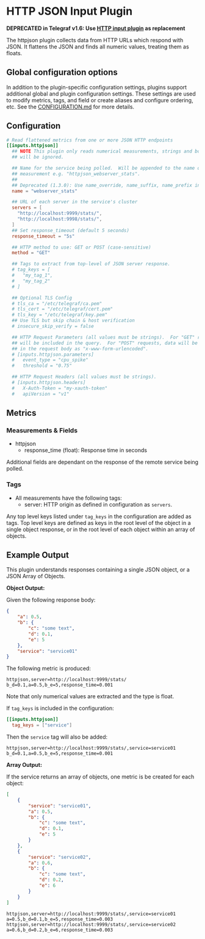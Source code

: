 # HTTP JSON Input Plugin

**DEPRECATED in Telegraf v1.6: Use [HTTP input plugin][] as replacement**

The httpjson plugin collects data from HTTP URLs which respond with JSON.  It
flattens the JSON and finds all numeric values, treating them as floats.

## Global configuration options <!-- @/docs/includes/plugin_config.md -->

In addition to the plugin-specific configuration settings, plugins support
additional global and plugin configuration settings. These settings are used to
modify metrics, tags, and field or create aliases and configure ordering, etc.
See the [CONFIGURATION.md][CONFIGURATION.md] for more details.

[CONFIGURATION.md]: ../../../docs/CONFIGURATION.md#plugins

## Configuration

```toml @sample.conf
# Read flattened metrics from one or more JSON HTTP endpoints
[[inputs.httpjson]]
  ## NOTE This plugin only reads numerical measurements, strings and booleans
  ## will be ignored.

  ## Name for the service being polled.  Will be appended to the name of the
  ## measurement e.g. "httpjson_webserver_stats".
  ##
  ## Deprecated (1.3.0): Use name_override, name_suffix, name_prefix instead.
  name = "webserver_stats"

  ## URL of each server in the service's cluster
  servers = [
    "http://localhost:9999/stats/",
    "http://localhost:9998/stats/",
  ]
  ## Set response_timeout (default 5 seconds)
  response_timeout = "5s"

  ## HTTP method to use: GET or POST (case-sensitive)
  method = "GET"

  ## Tags to extract from top-level of JSON server response.
  # tag_keys = [
  #   "my_tag_1",
  #   "my_tag_2"
  # ]

  ## Optional TLS Config
  # tls_ca = "/etc/telegraf/ca.pem"
  # tls_cert = "/etc/telegraf/cert.pem"
  # tls_key = "/etc/telegraf/key.pem"
  ## Use TLS but skip chain & host verification
  # insecure_skip_verify = false

  ## HTTP Request Parameters (all values must be strings).  For "GET" requests, data
  ## will be included in the query.  For "POST" requests, data will be included
  ## in the request body as "x-www-form-urlencoded".
  # [inputs.httpjson.parameters]
  #   event_type = "cpu_spike"
  #   threshold = "0.75"

  ## HTTP Request Headers (all values must be strings).
  # [inputs.httpjson.headers]
  #   X-Auth-Token = "my-xauth-token"
  #   apiVersion = "v1"
```

## Metrics

### Measurements & Fields

- httpjson
  - response_time (float): Response time in seconds

Additional fields are dependant on the response of the remote service being
polled.

### Tags

- All measurements have the following tags:
  - server: HTTP origin as defined in configuration as `servers`.

Any top level keys listed under `tag_keys` in the configuration are added as
tags.  Top level keys are defined as keys in the root level of the object in a
single object response, or in the root level of each object within an array of
objects.

## Example Output

This plugin understands responses containing a single JSON object, or a JSON
Array of Objects.

**Object Output:**

Given the following response body:

```json
{
    "a": 0.5,
    "b": {
        "c": "some text",
        "d": 0.1,
        "e": 5
    },
    "service": "service01"
}
```

The following metric is produced:

```shell
httpjson,server=http://localhost:9999/stats/ b_d=0.1,a=0.5,b_e=5,response_time=0.001
```

Note that only numerical values are extracted and the type is float.

If `tag_keys` is included in the configuration:

```toml
[[inputs.httpjson]]
  tag_keys = ["service"]
```

Then the `service` tag will also be added:

```shell
httpjson,server=http://localhost:9999/stats/,service=service01 b_d=0.1,a=0.5,b_e=5,response_time=0.001
```

**Array Output:**

If the service returns an array of objects, one metric is be created for each
object:

```json
[
    {
        "service": "service01",
        "a": 0.5,
        "b": {
            "c": "some text",
            "d": 0.1,
            "e": 5
        }
    },
    {
        "service": "service02",
        "a": 0.6,
        "b": {
            "c": "some text",
            "d": 0.2,
            "e": 6
        }
    }
]
```

```shell
httpjson,server=http://localhost:9999/stats/,service=service01 a=0.5,b_d=0.1,b_e=5,response_time=0.003
httpjson,server=http://localhost:9999/stats/,service=service02 a=0.6,b_d=0.2,b_e=6,response_time=0.003
```

[HTTP input plugin]: ../http/README.md
